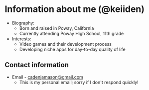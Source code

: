 <!---
This is the 'About Me' section of my profile. I need to make sure that I update this frequently!
Last updated: 5/16/2021

GitHub Stats
<a href="https://github.com/jstrieb/github-stats">

![](https://github.com/keiiden/github-stats/blob/master/generated/overview.svg)
![](https://github.com/keiiden/github-stats/blob/master/generated/languages.svg)

</a>

--->

# Information about me (@keiiden)
- Biography:
  - Born and raised in Poway, California
  - Currently attending Poway High School, 11th grade
- Interests:
  - Video games and their development process
  - Developing niche apps for day-to-day quality of life
## Contact information
  - Email - cadenjamason@gmail.com 
    - This is my personal email; sorry if I don't respond quickly!
